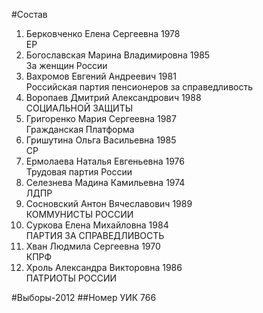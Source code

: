 #Состав
1. Берковченко Елена Сергеевна 1978   
    ЕР
2. Богославская Марина Владимировна 1985   
    За женщин России
3. Вахромов Евгений Андреевич 1981   
    Российская партия пенсионеров за справедливость
4. Воропаев Дмитрий Александрович 1988   
    СОЦИАЛЬНОЙ ЗАЩИТЫ
5. Григоренко Мария Сергеевна 1987   
    Гражданская Платформа
6. Гришутина Ольга Васильевна 1985   
    СР
7. Ермолаева Наталья Евгеньевна 1976   
    Трудовая партия России
8. Селезнева Мадина Камильевна 1974   
    ЛДПР
9. Сосновский Антон Вячеславович 1989   
    КОММУНИСТЫ РОССИИ
10. Суркова Елена Михайловна 1984   
    ПАРТИЯ ЗА СПРАВЕДЛИВОСТЬ
11. Хван Людмила Сергеевна 1970   
    КПРФ
12. Хроль Александра Викторовна 1986   
    ПАТРИОТЫ РОССИИ

#Выборы-2012
##Номер УИК
766